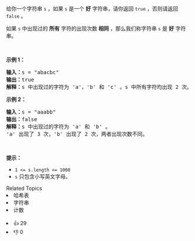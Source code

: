<p>给你一个字符串&nbsp;<code>s</code>&nbsp;，如果 <code>s</code>&nbsp;是一个 <strong>好</strong>&nbsp;字符串，请你返回 <code>true</code>&nbsp;，否则请返回 <code>false</code>&nbsp;。</p>

<p>如果 <code>s</code>&nbsp;中出现过的&nbsp;<strong>所有</strong> 字符的出现次数 <strong>相同</strong>&nbsp;，那么我们称字符串 <code>s</code>&nbsp;是 <strong>好</strong>&nbsp;字符串。</p>

<p>&nbsp;</p>

<p><strong>示例 1：</strong></p>

<pre><b>输入：</b>s = "abacbc"
<b>输出：</b>true
<b>解释：</b>s 中出现过的字符为 'a'，'b' 和 'c' 。s 中所有字符均出现 2 次。
</pre>

<p><strong>示例 2：</strong></p>

<pre><b>输入：</b>s = "aaabb"
<b>输出：</b>false
<b>解释：</b>s 中出现过的字符为 'a' 和 'b' 。
'a' 出现了 3 次，'b' 出现了 2 次，两者出现次数不同。
</pre>

<p>&nbsp;</p>

<p><strong>提示：</strong></p>

<ul> 
 <li><code>1 &lt;= s.length &lt;= 1000</code></li> 
 <li><code>s</code>&nbsp;只包含小写英文字母。</li> 
</ul>

<div><div>Related Topics</div><div><li>哈希表</li><li>字符串</li><li>计数</li></div></div><br><div><li>👍 29</li><li>👎 0</li></div>